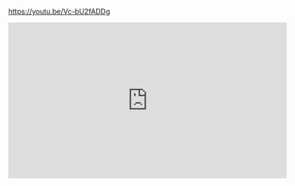 https://youtu.be/Vc-bU2fADDg

<iframe width="560" height="315" src="https://www.youtube.com/embed/Vc-bU2fADDg" frameborder="0" allow="autoplay; encrypted-media" allowfullscreen></iframe>